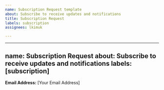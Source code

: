 ```yaml
---
name: Subscription Request template
about: Subscribe to receive updates and notifications
title: Subscription Request
labels: subscription
assignees: lkimuk

---
```


---
name: Subscription Request
about: Subscribe to receive updates and notifications
labels: [subscription]
---

<!-- Please provide your email address to subscribe -->
**Email Address:** [Your Email Address]

